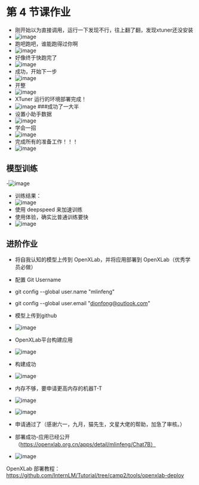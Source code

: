# 第 4 节课作业

- 刚开始以为直接调用，运行一下发现不行，往上翻了翻，发现xtuner还没安装
- ![image](https://github.com/Mlinfeng/InternLM2/assets/50072711/e8823b5c-9a10-4bcc-a810-32947c8320ac)
- 跑吧跑吧，谁能跑得过你啊
- ![image](https://github.com/Mlinfeng/InternLM2/assets/50072711/ce7fdbaa-bca9-4377-9d1b-6cd921a4e216)
- 好像终于快跑完了
- ![image](https://github.com/Mlinfeng/InternLM2/assets/50072711/f1d5ac31-b878-49e9-a927-bcd2959880e3)
- 成功，开始下一步
- ![image](https://github.com/Mlinfeng/InternLM2/assets/50072711/cd23c406-523e-4b56-8b8f-8dbb030fd693)
- 开整
- ![image](https://github.com/Mlinfeng/InternLM2/assets/50072711/d2cd3c71-0d74-484e-bd29-2106fd8c44a4)
-  XTuner 运行的环境部署完成！
-  ![image](https://github.com/Mlinfeng/InternLM2/assets/50072711/c79a8522-5b56-4904-8cc5-a282b38ecf52)
  ###成功了一大半
- 设置小助手数据
- ![image](https://github.com/Mlinfeng/InternLM2/assets/50072711/6f03caa2-634c-44e5-a10a-faebe8cc053b)
- 学会一招
- ![image](https://github.com/Mlinfeng/InternLM2/assets/50072711/5d4ac5d4-67b4-4c46-b000-d98894b2f0ad)
- 完成所有的准备工作！！！
- ![image](https://github.com/Mlinfeng/InternLM2/assets/50072711/32558a38-c523-48b4-a553-d42501e60bc5)
## 模型训练
-![image](https://github.com/Mlinfeng/InternLM2/assets/50072711/82f859ea-b7a3-4ec1-bec2-d3486eba9161)
- 训练结果：
- ![image](https://github.com/Mlinfeng/InternLM2/assets/50072711/bf1b68c5-3c50-46d8-bec9-d1db3bce160e)
- 使用 deepspeed 来加速训练
- 使用体验，确实比普通训练要快
- ![image](https://github.com/Mlinfeng/InternLM2/assets/50072711/cd96d801-338e-4fc7-b684-fef101ae3c76)

## 进阶作业

- 将自我认知的模型上传到 OpenXLab，并将应用部署到 OpenXLab（优秀学员必做）
- 配置 Git Username

- git config --global user.name "mlinfeng"
- git config --global user.email "dionfong@outlook.com"
- 模型上传到github
- ![image](https://github.com/Mlinfeng/InternLM2/assets/50072711/74c7cb8c-2879-4c6d-bda0-c213fc6adaed)
- OpenXLab平台构建应用
- ![image](https://github.com/Mlinfeng/InternLM2/assets/50072711/1e6c17d7-c0e3-43c2-8608-f79d09b87f13)
- 构建成功
- ![image](https://github.com/Mlinfeng/InternLM2/assets/50072711/fad189c2-8e6c-4f47-b6c5-6592ec3eb00c)

- 内存不够，要申请更高内存的机器T-T
- ![image](https://github.com/Mlinfeng/InternLM2/assets/50072711/ffed1607-496c-497d-b684-d9183d62ddfe)
- ![image](https://github.com/Mlinfeng/InternLM2/assets/50072711/d0cc865c-6028-4d4f-914b-e39d9dba745b)
- 申请通过了（感谢六一，九月，猫先生，文星大佬的帮助，加急了审核。）
- 部署成功-应用已经公开（https://openxlab.org.cn/apps/detail/mlinfeng/Chat7B）
- ![image](https://github.com/Mlinfeng/InternLM2/assets/50072711/43bb8921-6d86-43c6-94db-08ef0d4109f5)




OpenXLab 部署教程：https://github.com/InternLM/Tutorial/tree/camp2/tools/openxlab-deploy




